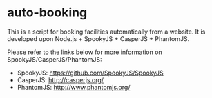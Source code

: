 # auto-booking
This is a script for booking facilities automatically from a website. It is developed upon Node.js + SpookyJS + CasperJS + PhantomJS.

Please refer to the links below for more information on SpookyJS/CasperJS/PhantomJS:

- SpookyJS: <https://github.com/SpookyJS/SpookyJS>
- CasperJS: <http://casperjs.org/>
- PhantomJS: <http://www.phantomjs.org/>